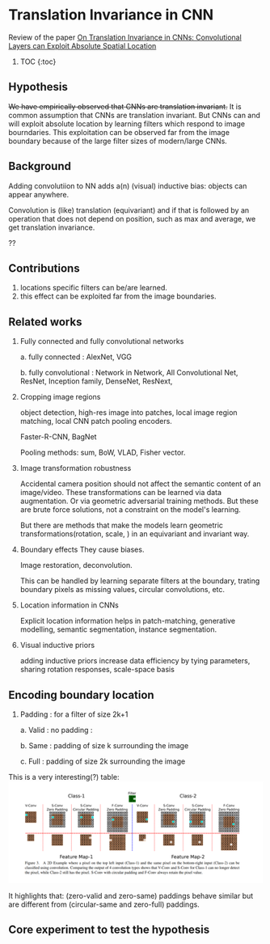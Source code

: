 # Translation Invariance in CNN

Review of the paper [On Translation Invariance in CNNs: Convolutional Layers can Exploit Absolute Spatial Location](https://arxiv.org/abs/2003.07064)


1. TOC
{:toc}

## Hypothesis
~~We have empirically observed that CNNs are translation invariant.~~ It is common assumption that CNNs are translation invariant. But CNNs can and will exploit absolute location by learning filters which respond to image bourndaries. This exploitation can be observed far from the image boundary because of the large filter sizes of modern/large CNNs.

## Background

Adding convolutiion to NN adds a(n) (visual) inductive bias: objects can appear anywhere. 

Convolution is (like) translation (equivariant) and if that is followed by an operation that does not depend on position, such as max and average, we get translation invariance.

??

## Contributions

1. locations specific filters can be/are learned.
2. this effect can be exploited far from the image boundaries.

## Related works

1. Fully connected and fully convolutional networks
    
    a. fully connected : AlexNet, VGG
    
    b. fully convolutional : Network in Network, All Convolutional Net, ResNet, Inception family, DenseNet, ResNext, 

2. Cropping image regions
  
    object detection, high-res image into patches, local image region matching, local CNN patch pooling encoders.
  
    Faster-R-CNN, BagNet
  
    Pooling methods: sum, BoW, VLAD, Fisher vector.
  
3. Image transformation robustness
    
    Accidental camera position should not affect the semantic content of an image/video. These transformations can be learned via data augmentation. Or via geometric adversarial training methods. But these are brute force solutions, not a constraint on the model's learning.

    But there are methods that make the models learn geometric transformations(rotation, scale, ) in an equivariant and invariant way.

4. Boundary effects
    They cause biases.
    
    Image restoration, deconvolution.
    
    This can be handled by learning separate filters at the boundary, trating boundary pixels as missing values, circular convolutions, etc.

5. Location information in CNNs

    Explicit location information helps in patch-matching, generative modelling, semantic segmentation, instance segmentation.


6. Visual inductive priors

    adding inductive priors increase data efficiency by tying parameters, sharing rotation responses, scale-space basis


## Encoding boundary location

1. Padding : for a filter of size 2k+1

    a. Valid : no padding : 
    
    b. Same : padding of size k surrounding the image 
    
    c. Full : padding of size 2k surrounding the image 
    
This is a very interesting(?) table: ![boundary effect illustration](/images/boundary_effect_illustration.png)

It highlights that: (zero-valid and zero-same) paddings behave similar but are different from (circular-same and zero-full) paddings.

## Core experiment to test the hypothesis

